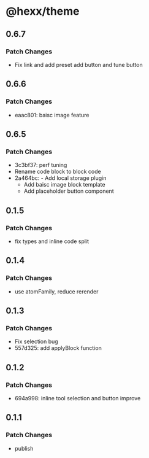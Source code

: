 # @hexx/theme

## 0.6.7

### Patch Changes

- Fix link and add preset add button and tune button

## 0.6.6

### Patch Changes

- eaac801: baisc image feature

## 0.6.5

### Patch Changes

- 3c3bf37: perf tuning
- Rename code block to block code
- 2a464bc: - Add local storage plugin
  - Add baisc image block template
  - Add placeholder button component

## 0.1.5

### Patch Changes

- fix types and inline code split

## 0.1.4

### Patch Changes

- use atomFamily, reduce rerender

## 0.1.3

### Patch Changes

- Fix selection bug
- 557d325: add applyBlock function

## 0.1.2

### Patch Changes

- 694a998: inline tool selection and button improve

## 0.1.1

### Patch Changes

- publish
